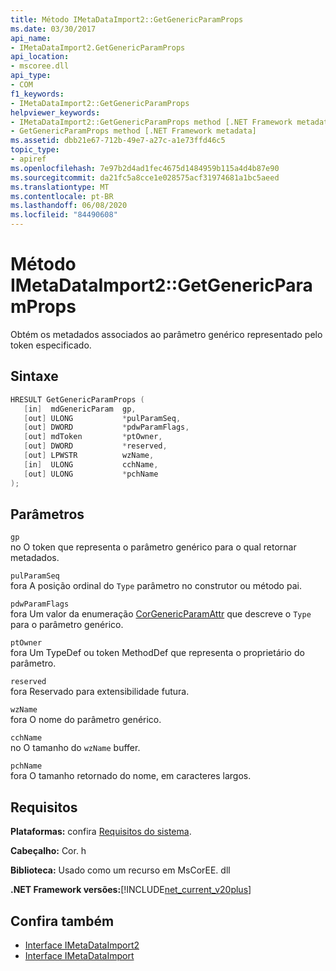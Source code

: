 ```yaml
---
title: Método IMetaDataImport2::GetGenericParamProps
ms.date: 03/30/2017
api_name:
- IMetaDataImport2.GetGenericParamProps
api_location:
- mscoree.dll
api_type:
- COM
f1_keywords:
- IMetaDataImport2::GetGenericParamProps
helpviewer_keywords:
- IMetaDataImport2::GetGenericParamProps method [.NET Framework metadata]
- GetGenericParamProps method [.NET Framework metadata]
ms.assetid: dbb21e67-712b-49e7-a27c-a1e73ffd46c5
topic_type:
- apiref
ms.openlocfilehash: 7e97b2d4ad1fec4675d1484959b115a4d4b87e90
ms.sourcegitcommit: da21fc5a8cce1e028575acf31974681a1bc5aeed
ms.translationtype: MT
ms.contentlocale: pt-BR
ms.lasthandoff: 06/08/2020
ms.locfileid: "84490608"
---
```

# <a name="imetadataimport2getgenericparamprops-method"></a>Método IMetaDataImport2::GetGenericParamProps
Obtém os metadados associados ao parâmetro genérico representado pelo token especificado.  
  
## <a name="syntax"></a>Sintaxe  
  
```cpp  
HRESULT GetGenericParamProps (  
   [in]  mdGenericParam  gp,  
   [out] ULONG           *pulParamSeq,  
   [out] DWORD           *pdwParamFlags,  
   [out] mdToken         *ptOwner,  
   [out] DWORD           *reserved,  
   [out] LPWSTR          wzName,  
   [in]  ULONG           cchName,  
   [out] ULONG           *pchName  
);  
```  
  
## <a name="parameters"></a>Parâmetros  
 `gp`  
 no O token que representa o parâmetro genérico para o qual retornar metadados.  
  
 `pulParamSeq`  
 fora A posição ordinal do `Type` parâmetro no construtor ou método pai.  
  
 `pdwParamFlags`  
 fora Um valor da enumeração [CorGenericParamAttr](corgenericparamattr-enumeration.md) que descreve o `Type` para o parâmetro genérico.  
  
 `ptOwner`  
 fora Um TypeDef ou token MethodDef que representa o proprietário do parâmetro.  
  
 `reserved`  
 fora Reservado para extensibilidade futura.  
  
 `wzName`  
 fora O nome do parâmetro genérico.  
  
 `cchName`  
 no O tamanho do `wzName` buffer.  
  
 `pchName`  
 fora O tamanho retornado do nome, em caracteres largos.  
  
## <a name="requirements"></a>Requisitos  
 **Plataformas:** confira [Requisitos do sistema](../../get-started/system-requirements.md).  
  
 **Cabeçalho:** Cor. h  
  
 **Biblioteca:** Usado como um recurso em MsCorEE. dll  
  
 **.NET Framework versões:**[!INCLUDE[net_current_v20plus](../../../../includes/net-current-v20plus-md.md)]  
  
## <a name="see-also"></a>Confira também

- [Interface IMetaDataImport2](imetadataimport2-interface.md)
- [Interface IMetaDataImport](imetadataimport-interface.md)
